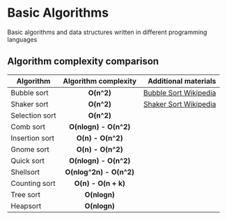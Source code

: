 # Basic Algorithms
Basic algorithms and data structures written in different programming languages

## Algorithm complexity comparison

| Algorithm      | Algorithm complexity    | Additional materials    |
| -------------- |:-----------------------:| -----------------------:|
| Bubble sort    | **O(n^2)**              | [Bubble Sort Wikipedia] |
| Shaker sort    | **O(n^2)**              | [Shaker Sort Wikipedia] |
| Selection sort | **O(n^2)**		   |			     |
| Comb sort      | **O(nlogn) - O(n^2)**   |			     |
| Insertion sort | **O(n) - O(n^2)**       |			     |
| Gnome sort	 | **O(n) - O(n^2)**	   |			     |
| Quick sort	 | **O(nlogn) - O(n^2)**   |			     |
| Shellsort	 | **O(nlog^2n) - O(n^2)** |			     |
| Counting sort	 | **O(n) - O(n + k)**	   |			     |
| Tree sort	 | **O(nlogn)**		   |			     |
| Heapsort	 | **O(nlogn)**		   |			     |


[Bubble Sort Wikipedia]: https://en.wikipedia.org/wiki/Bubble_sort
[Shaker Sort Wikipedia]: https://en.wikipedia.org/wiki/Cocktail_shaker_sort
